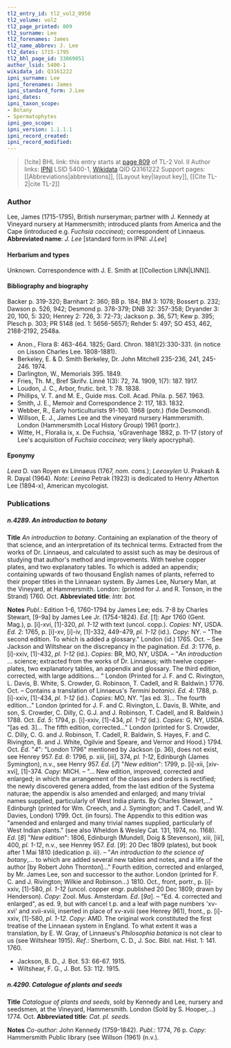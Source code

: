 ```yaml
---
tl2_entry_id: tl2_vol2_0950
tl2_volume: vol2
tl2_page_printed: 809
tl2_surname: Lee
tl2_forenames: James
tl2_name_abbrev: J. Lee
tl2_dates: 1715-1795
tl2_bhl_page_id: 33069051
author_lsid: 5400-1
wikidata_id: Q3161222
ipni_surname: Lee
ipni_forenames: James
ipni_standard_form: J.Lee
ipni_dates: 
ipni_taxon_scope: 
- Botany
- Spermatophytes
ipni_geo_scope: 
ipni_version: 1.1.1.1
ipni_record_created: 
ipni_record_modified:
---
```


> [!cite] BHL link: this entry starts at [page 809](https://www.biodiversitylibrary.org/page/33069051) of TL-2 Vol. II
> Author links: [IPNI](https://www.ipni.org/a/5400-1) LSID 5400-1, [Wikidata](https://www.wikidata.org/wiki/Q3161222) QID Q3161222
> Support pages: [[Abbreviations|abbreviations]], [[Layout key|layout key]], [[Cite TL-2|cite TL-2]]

### Author

Lee, James (1715-1795), British nurseryman; partner with J. Kennedy at Vineyard nursery at Hammersmith; introduced plants from America and the Cape (introduced e.g. *Fuchsia coccinea*); correspondent of Linnaeus. 
**Abbreviated name**: *J. Lee* \[standard form in IPNI: *J.Lee*\]

#### Herbarium and types

Unknown. Correspondence with J. E. Smith at [[Collection LINN|LINN]].

#### Bibliography and biography

Backer p. 319-320; Barnhart 2: 360; BB p. 184; BM 3: 1078; Bossert p. 232; Dawson p. 526, 942; Desmond p. 378-379; DNB 32: 357-358; Dryander 3: 20, 100, 5: 320; Henrey 2: 726, 3: 72-73; Jackson p. 36, 571; Kew p. 395; Plesch p. 303; PR 5148 (ed. 1: 5656-5657); Rehder 5: 497; SO 453, 462, 2188-2192, 2548a.
- Anon., Flora 8: 463-464. 1825; Gard. Chron. 1881(2):330-331. (in notice on Lisson Charles Lee. 1808-1881).
- Berkeley, E. & D. Smith Berkeley, Dr. John Mitchell 235-236, 241, 245-246. 1974.
- Darlington, W., Memorials 395. 1849.
- Fries, Th. M., Bref Skrifv. Linné 1(3): 72, 74. 1909, 1(7): 187. 1917.
- Loudon, J. C., Arbor, frutic. brit. 1: 78. 1838.
- Phillips, V. T. and M. E., Guide mss. Coll. Acad. Phila. p. 567. 1963.
- Smith, J. E., Memoir and Correspondence 2: 117, 183. 1832.
- Webber, R., Early horticulturists 91-100. 1968 (potr.) (fide Desmond).
- Willson, E. J., James Lee and the vineyard nursery Hammersmith. London (Hammersmith Local History Group) 1961 (portr.).
- Witte, H., Floralia ix, x. De Fuchsia, 'sGravenhage 1882, p. 11-17 (story of Lee's acquisition of *Fuchsia coccinea*; very likely apocryphal).

#### Eponymy

*Leea* D. van Royen ex Linnaeus (1767, *nom. cons.*); *Leeoxylen* U. Prakash & R. Dayal (1964). *Note: Leeina* Petrak (1923) is dedicated to Henry Atherton Lee (1894-x), American mycologist.

### Publications

##### n.4289. An introduction to botany

**Title**
*An introduction to botany*. Containing an explanation of the theory of that science, and an interpretation of its technical terms. Extracted from the works of Dr. Linnaeus, and calculated to assist such as may be desirous of studying that author's method and improvements. With twelve copper plates, and two explanatory tables. To which is added an appendix; containing upwards of two thousand English names of plants, referred to their proper titles in the Linnaean system. By James Lee, Nursery Man, at the Vineyard, at Hammersmith. London: (printed for J. and R. Tonson, in the Strand) 1760. Oct.
**Abbreviated title**: *Intr. bot.*

**Notes**
*Publ*.: Edition 1-6, 1760-1794 by James Lee; eds. 7-8 by Charles Stewart, \[9-9a\] by James Lee Jr. (1754-1824).
*Ed*. \[*1*\]: Apr 1760 (Gent. Mag.), p. \[i\]-xvi, \[1\]-320, *pl. 1-12* with text (uncol. copp.). *Copies*: NY, USDA.
*Ed. 2*: 1765, p. \[i\]-xv, \[i\]-iv, \[1\]-332, 449-479, *pl. 1-12* (id.). *Copy*: NY. – "The second edition. To which is added a glossary." London (id.) 1765. Oct. – See Jackson and Wiltshear on the discrepancy in the pagination.
*Ed. 3*: 1776, p. \[i\]-xxiv, \[1\]-432, *pl. 1-12* (id.). *Copies*: BR, MO, NY, USDA. – "*An introduction* ... science; extracted from the works of Dr. Linnaeus; with twelve copper-plates, two explanatory tables, an appendix and glossary. The third edition, corrected, with large additions... " London (Printed for J. F. and C. Rivington, L. Davis, B. White, S. Crowder, G. Robinson, T. Cadell, and R. Baldwin.) 1776. Oct. – Contains a translation of Linnaeus's *Termini botanici*.
*Ed. 4*: 1788, p. \[i\]-xxiv, \[1\]-434, *pl. 1-12* (id.). *Copies*: MO, NY. "\[as ed. 3\]... The fourth edition..." London (printed for J. F. and C. Rivington, L. Davis, B. White, and son, S. Crowder, C. Dilly, C. G.J. and J. Robinson, T. Cadell, and R. Baldwin.) 1788. Oct.
*Ed. 5*: 1794, p. \[i\]-xxiv, \[1\]-434, *pl. 1-12* (id.). *Copies*: G, NY, USDA. "\[as ed. 3\]... The fifth edition, corrected..." London (printed for S. Crowder, C. Dilly, C. G. and J. Robinson, T. Cadell, R. Baldwin, S. Hayes, F. and C. Rivington, B. and J. White, Ogilvie and Speare, and Vernor and Hood.) 1794. Oct.
*Ed*. "*4*": "London 1796" mentioned by Jackson (p. 36), does not exist, see Henrey 957.
*Ed. 6*: 1796, p. xiii, \[iii\], 374, *pl. 1-12*, Edinburgh (James Symington), n.v., see Henry 957.
*Ed*. \[*7*\] "*New edition*": 1799, p. \[i\]-xii, \[xiv-xvi\], \[1\]-374. *Copy*: MICH. – "... New edition, improved, corrected and enlarged; in which the arrangement of the classes and orders is rectified; the newly discovered genera added, from the last edition of the Systema naturae; the appendix is also amended and enlarged; and many trivial names supplied, particularly of West India plants. By Charles Stewart,..." Edinburgh (printed for Wm. Creech, and J. Symington; and T. Cadell, and W. Davies, London) 1799. Oct. (in fours). The Appendix to this edition was "amended and enlarged and many trivial names supplied, particularly of West Indian plants." (see also Wheldon & Wesley Cat. 131, 1974, no. 1168).
*Ed*. \[*8*\] "*New edition*": 1806, Edinburgh (Mundell, Doig & Stevenson), xiii, \[iii\], 400, *pl. 1-12*, n.v., see Henrey 957.
*Ed*. \[*9*\]: 20 Dec 1809 (plates), but book after 1 Mai 1810 (dedication p. iii). – "*An introduction to the science of botany*,... to which are added several new tables and notes, and a life of the author \[by Robert John Thornton\]..." Fourth edition, corrected and enlarged, by Mr. James Lee, son and successor to the author. London (printed for F. C. and J. Rivington; Wilkie and Robinson...) 1810. Oct., front, portr., p. \[i\]-xxiv, \[1\]-580, *pl. 1-12* (uncol. copper engr. published 20 Dec 1809; drawn by Henderson). *Copy*: Zool. Mus. Amsterdam.
*Ed*. \[*9a*\]. – "Ed. 4. corrected and enlarged", as ed. 9, but with cancel t.p. and a leaf with page numbers 'xv-xvi' and xvii-xviii, inserted in place of xv-xviii (see Henrey 961), front., p. \[i\]-xxiv, \[1\]-580, *pl. 1-12.* *Copy*: AMD.
The original work constituted the first treatise of the Linnaean system in England. To what extent it was a translation, by E. W. Gray, of Linnaeus's *Philosophia botanica* is not clear to us (see Wiltshear 1915).
*Ref*.: Sherborn, C. D., J. Soc. Bibl. nat. Hist. 1: 141. 1760.
- Jackson, B. D., J. Bot. 53: 66-67. 1915.
- Wiltshear, F. G., J. Bot. 53: 112. 1915.

##### n.4290. Catalogue of plants and seeds

**Title**
*Catalogue of plants and seeds*, sold by Kennedy and Lee, nursery and seedsmen, at the Vineyard, Hammersmith. London (Sold by S. Hooper,...) 1774. Oct.
**Abbreviated title**: *Cat. pl. seeds*.

**Notes**
*Co-author*: John Kennedy (1759-1842).
*Publ*.: 1774, 76 p. *Copy*: Hammersmith Public library (see Willson (1961) (n.v.).

